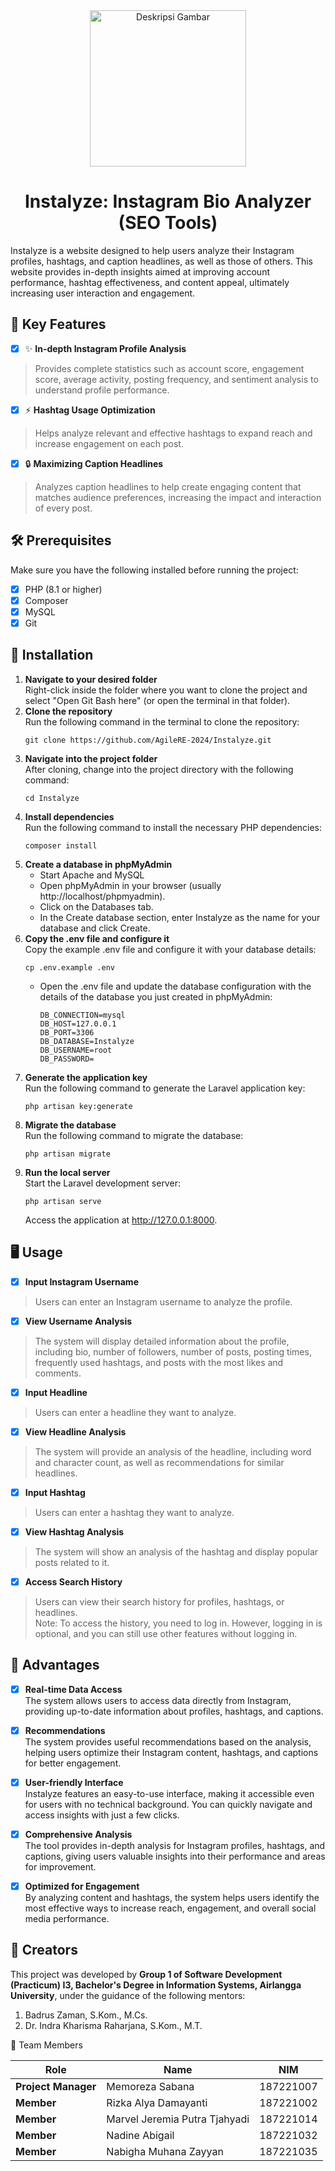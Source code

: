 <div align="center">
<img src="https://github.com/memorezasabana/Explore_Github/blob/main/logo-Instalyze.png" alt="Deskripsi Gambar" width="250px">
</div>

<div align="center">
  <h1>Instalyze: Instagram Bio Analyzer (SEO Tools)</h1>
</div>
Instalyze is a website designed to help users analyze their Instagram profiles, hashtags, and caption headlines, as well as those of others. This website provides in-depth insights aimed at improving account performance, hashtag effectiveness, and content appeal, ultimately increasing user interaction and engagement.

## 🚀 **Key Features**
- [x] ✨ **In-depth Instagram Profile Analysis**
> Provides complete statistics such as account score, engagement score, average activity, posting frequency, and sentiment analysis to understand profile performance.
- [x] ⚡ **Hashtag Usage Optimization**
> Helps analyze relevant and effective hashtags to expand reach and increase engagement on each post.
- [x] 🔒 **Maximizing Caption Headlines**
> Analyzes caption headlines to help create engaging content that matches audience preferences, increasing the impact and interaction of every post.

## 🛠️ **Prerequisites**
Make sure you have the following installed before running the project:
- [x] PHP (8.1 or higher)
- [x] Composer
- [x] MySQL
- [x] Git

## 🔧 **Installation**
1. **Navigate to your desired folder**
   <br>Right-click inside the folder where you want to clone the project and select "Open Git Bash here" (or open the terminal in that folder).
2. **Clone the repository**
   <br>Run the following command in the terminal to clone the repository:
   ```
   git clone https://github.com/AgileRE-2024/Instalyze.git
   ```
3. **Navigate into the project folder**
   <br> After cloning, change into the project directory with the following command:
   ```
   cd Instalyze
   ```
4. **Install dependencies**
   <br>Run the following command to install the necessary PHP dependencies:
   ```
   composer install
   ```
5. **Create a database in phpMyAdmin**
   - Start Apache and MySQL
   - Open phpMyAdmin in your browser (usually http://localhost/phpmyadmin).
   - Click on the Databases tab.
   - In the Create database section, enter Instalyze as the name for your database and click Create.
6. **Copy the .env file and configure it**
   <br>Copy the example .env file and configure it with your database details:
   ```
   cp .env.example .env
   ```
   - Open the .env file and update the database configuration with the details of the database you just created in phpMyAdmin:
     ```
     DB_CONNECTION=mysql
     DB_HOST=127.0.0.1
     DB_PORT=3306
     DB_DATABASE=Instalyze
     DB_USERNAME=root
     DB_PASSWORD=
     ```
7. **Generate the application key**
     <br>Run the following command to generate the Laravel application key:
     ```
     php artisan key:generate
     ```
8. **Migrate the database**
   <br>Run the following command to migrate the database:
   ```
   php artisan migrate
   ```
9. **Run the local server**
   <br>Start the Laravel development server:
   ```
   php artisan serve
   ```
   Access the application at http://127.0.0.1:8000.

## 🖥️ **Usage**
- [x] **Input Instagram Username**
>Users can enter an Instagram username to analyze the profile.
- [x] **View Username Analysis**
>The system will display detailed information about the profile, including bio, number of followers, number of posts, posting times, frequently used hashtags, and posts with the most likes and comments.
- [x] **Input Headline**
>Users can enter a headline they want to analyze.
- [x] **View Headline Analysis**
>The system will provide an analysis of the headline, including word and character count, as well as recommendations for similar headlines.
- [x] **Input Hashtag**
>Users can enter a hashtag they want to analyze.
- [x] **View Hashtag Analysis**
>The system will show an analysis of the hashtag and display popular posts related to it.
- [x] **Access Search History**
>Users can view their search history for profiles, hashtags, or headlines.
<br>Note: To access the history, you need to log in. However, logging in is optional, and you can still use other features without logging in.

## 🚀 **Advantages**

- [x] **Real-time Data Access**  
   The system allows users to access data directly from Instagram, providing up-to-date information about profiles, hashtags, and captions.
- [x] **Recommendations**  
   The system provides useful recommendations based on the analysis, helping users optimize their Instagram content, hashtags, and captions for better engagement.
- [x] **User-friendly Interface**  
   Instalyze features an easy-to-use interface, making it accessible even for users with no technical background. You can quickly navigate and access insights with just a few clicks.
- [x] **Comprehensive Analysis**  
   The tool provides in-depth analysis for Instagram profiles, hashtags, and captions, giving users valuable insights into their performance and areas for improvement.
- [x] **Optimized for Engagement**  
   By analyzing content and hashtags, the system helps users identify the most effective ways to increase reach, engagement, and overall social media performance.


## 🤝 **Creators**
This project was developed by **Group 1 of Software Development (Practicum) I3, Bachelor's Degree in Information Systems, Airlangga University**, under the guidance of the following mentors:  
1. Badrus Zaman, S.Kom., M.Cs.
2. Dr. Indra Kharisma Raharjana, S.Kom., M.T.

👥 Team Members
  
| **Role**          | **Name**                        | **NIM**       |
|-------------------|---------------------------------|---------------|
| **Project Manager** | Memoreza Sabana               | 187221007     |
| **Member**         | Rizka Alya Damayanti           | 187221002     |
| **Member**         | Marvel Jeremia Putra Tjahyadi  | 187221014     |
| **Member**         | Nadine Abigail                 | 187221032     |
| **Member**         | Nabigha Muhana Zayyan          | 187221035     |
